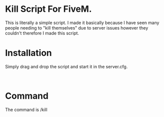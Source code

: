 # Kill Script For FiveM.

This is literally a simple script. I made it basically because I have seen many people needing to "kill themselves" due to server issues however they couldn't therefore I made this script.

# Installation

Simply drag and drop the script and start it in the server.cfg. 

</br>

# Command
The command is /kill
